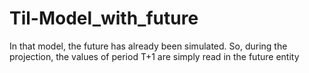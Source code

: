 Til-Model_with_future
=====================

In that model, the future has already been simulated. So, during the projection, the values of period T+1 are simply read in the future entity
